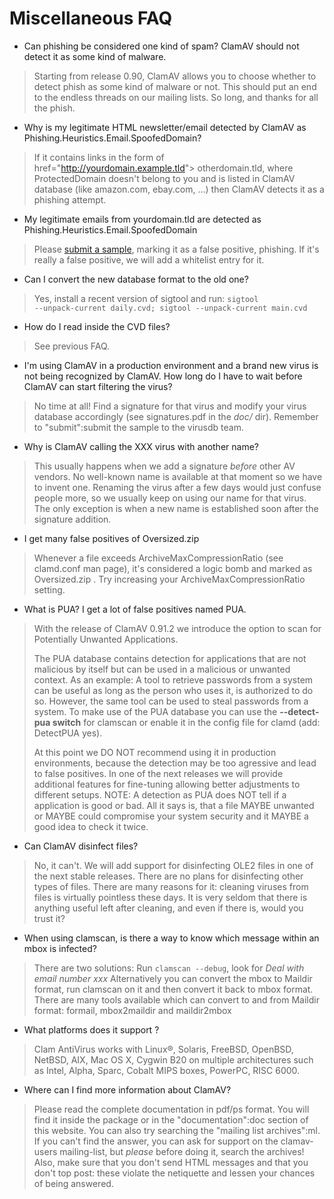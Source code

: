 # Miscellaneous FAQ #

* Can phishing be considered one kind of spam? ClamAV should not detect it as some kind of malware.

>Starting from release 0.90, ClamAV allows you to choose whether to detect phish as some kind of malware or not. This should put an end to the endless threads on our mailing lists. So long, and  thanks for all the phish.

* Why is my legitimate HTML newsletter/email detected by ClamAV as Phishing.Heuristics.Email.SpoofedDomain?

>If it contains links in the form of href="http://yourdomain.example.tld"&gt; otherdomain.tld, where ProtectedDomain doesn't belong to you and is listed in ClamAV database (like amazon.com, ebay.com, ...) then ClamAV detects it as a phishing attempt.

* My legitimate emails from yourdomain.tld are detected as Phishing.Heuristics.Email.SpoofedDomain

>Please [submit a sample](http://www.clamav.net/malware-sample), marking it as a false positive, phishing. If it's really a false positive, we will add a whitelist entry for it.

* Can I convert the new database format to the old one? 

>Yes, install a recent version of sigtool and run: <code>sigtool --unpack-current daily.cvd; sigtool --unpack-current main.cvd</code>

* How do I read inside the CVD files?

>See previous FAQ.

* I'm using ClamAV in a production environment and a brand new virus is not being recognized by ClamAV. How long do I have to wait before ClamAV can start filtering the virus?

>No time at all! Find a signature for that virus and modify your  virus database accordingly (see signatures.pdf in the _doc/_ dir). Remember to "submit":submit the sample to the virusdb team. 

* Why is ClamAV calling the XXX virus with another name?

>This usually happens when we add a signature _before_ other  AV vendors. No well-known name is available at that moment so we have to invent one. Renaming the virus after a few days would just confuse people more, so we usually keep on using  our name for that virus. The only exception is when a new name is established soon after the signature addition. 

* I get many false positives of Oversized.zip

>Whenever a file exceeds ArchiveMaxCompressionRatio (see clamd.conf man page), it's considered a logic bomb and marked as Oversized.zip . Try increasing your ArchiveMaxCompressionRatio setting.

* What is PUA? I get a lot of false positives named PUA.

>With the release of ClamAV 0.91.2 we introduce the option to scan for Potentially Unwanted Applications.   
>
>The PUA database contains detection for applications that are not malicious by itself but can be used in a malicious or unwanted context. As an example: A tool to retrieve passwords from a system can be useful as long as the person who uses it, is authorized to do so. However, the same tool can be used to steal passwords from a system. To make use of the PUA database you can use the __--detect-pua switch__ for clamscan or enable it in the config file for clamd (add: DetectPUA yes). 
>
>At this point we DO NOT recommend using it in production environments, because the detection may be too agressive and lead to false positives. In one of the next releases we will provide additional features for fine-tuning allowing better adjustments to different setups. NOTE: A detection as PUA does NOT tell if a application is good or bad. All it says is, that a file MAYBE unwanted or MAYBE could compromise your system security and it MAYBE a good idea to check it twice.

* Can ClamAV disinfect files?

>No, it can't. We will add support for disinfecting OLE2 files in one of the next stable releases. There are no plans for disinfecting other types of files. There are many reasons for it: cleaning viruses from files is virtually pointless these days. It is very seldom that there is anything useful left after cleaning, and even if there is, would you trust it?

* When using clamscan, is there a way to know which message within an mbox is infected?

>There are two solutions: Run <code>clamscan --debug</code>, look for _Deal with email number xxx_ Alternatively you can convert the mbox to Maildir  format, run clamscan on it and then convert it back to mbox format. There are many tools available which can convert to and from Maildir format: formail, mbox2maildir and maildir2mbox

* What platforms does it support ?

>Clam AntiVirus works with Linux&reg;, Solaris, FreeBSD, OpenBSD, NetBSD, AIX, Mac OS X, Cygwin B20 on  multiple architectures such as Intel, Alpha, Sparc, Cobalt MIPS boxes, PowerPC, RISC 6000. 

* Where can I find more information about ClamAV?

>Please read the complete documentation in pdf/ps format. You will find it inside the package or in the "documentation":doc section of this website. You can also try searching the "mailing list archives":ml.  If you can't find the answer, you can ask for support on the clamav-users mailing-list, but  _please_ before doing it, search the archives! Also, make sure that you don't send HTML messages and that you don't top post: these violate the netiquette and lessen your chances of being answered.
